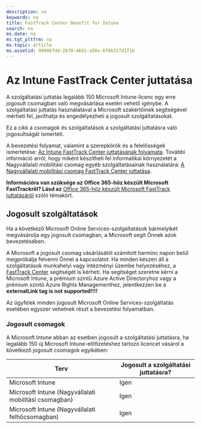 ```yaml
---
description: na
keywords: na
title: FastTrack Center Benefit for Intune
search: na
ms.date: na
ms.tgt_pltfrm: na
ms.topic: article
ms.assetid: 99806fdd-2b70-4691-a56e-6f8b31fd1f1b
---
```

# Az Intune FastTrack Center juttat&#225;sa
A szolgáltatási juttatás legalább 150 Microsoft Intune-licenc egy erre jogosult csomagban való megvásárlása esetén vehető igénybe. A szolgáltatási juttatás használatával a Microsoft szakértőinek segítségével mérheti fel, javíthatja és engedélyezheti a jogosult szolgáltatásokat.

Ez a cikk a csomagok és szolgáltatások a szolgáltatási juttatásra való jogosultságát ismerteti.

A bevezetési folyamat, valamint a szerepkörök és a felelősségek ismertetése: [Az Intune FastTrack Center juttatásának folyamata](../Topic/FastTrack_Center_Benefit_Process_for_Intune.md). További információ arról, hogy miként készítheti fel informatikai környezetét a Nagyvállalati mobilitási csomag egyéb szolgáltatásainak használatára: [A Nagyvállalati mobilitási csomag FastTrack Center juttatása](../Topic/FastTrack_Center_Benefit_for_Enterprise_Mobility_Suite.md).

**Információra van szüksége az Office 365-höz készült Microsoft FastTrackről? Lásd az** [Office 365-höz készült Microsoft FastTrack juttatásáról](https://technet.microsoft.com/library/office-365-onboarding-benefit.aspx) szóló témakört.

## Jogosult szolgáltatások
Ha a következő Microsoft Online Services-szolgáltatások bármelyikét megvásárolja egy jogosult csomagban, a Microsoft segít Önnek azok bevezetésében.

A Microsoft a jogosult csomag vásárlásától számított harminc napon belül megpróbálja felvenni Önnel a kapcsolatot. Ha minden készen áll a szolgáltatások munkahelyi vagy intézményi üzembe helyezéséhez, a [FastTrack Center](http://fasttrack.microsoft.com/) segítségét is kérheti. Ha segítséget szeretne kérni a Microsoft Intune, a prémium szintű Azure Active Directoryhoz vagy a prémium szintű Azure Rights Managementhez, jelentkezzen be a **externalLink tag is not supported!!!!**

Az ügyfelek minden jogosult Microsoft Online Services-szolgáltatás esetében egyszer vehetnek részt a bevezetési folyamatban.

### Jogosult csomagok
A Microsoft Intune abban az esetben jogosult a szolgáltatási juttatásra, ha legalább 150 új Microsoft Intune-előfizetéshez tartozó licencet vásárol a következő jogosult csomagok egyikében:

|Terv|Jogosult a szolgáltatási juttatásra?|
|--------|----------------------------------------|
|Microsoft Intune|Igen|
|Microsoft Intune (Nagyvállalati mobilitási csomagban)|Igen|
|Microsoft Intune (Nagyvállalati felhőcsomagban)|Igen|
